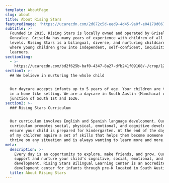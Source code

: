 ```yaml
---
template: AboutPage
slug: about
title: About Rising Stars
featuredImage: 'https://ucarecdn.com/2d672c5d-eed9-4d45-9a0f-e04179d067a6/'
subtitle: >-
  Founded in 2015, Rising Stars is locally owned and operated by Griselda
  Gonzalez. Griselda has many years of experience with children of all age
  levels. Rising Stars is a bilingual, diverse, and nurturing childcare center
  where young children grow into independent, self-confident, inquisitive
  learners.
section1img:
  - >-
    https://ucarecdn.com/bd2f625b-baf0-4347-8a27-dfb241f09168/-/crop/1233x786/0,0/-/preview/
section1: >-
  ## We believe in nurturing the whole child


  Our daycare accepts infants up to 5 years of age. Your children are taken care
  in a home like setting. We are a daycare in South Austin (Manchaca) on the
  junction of South 1st and 1626.
section2: >-
  ### Rising Stars Curriculum


  Our curriculum involves English and Spanish language development. Our
  curriculum promotes social, physical, emotional, and cognitive development. We
  ensure your child is prepared for kindergarten. At the end of the day each one
  of my children aquire a set of skills that helps them become someone who can
  thrive on any situation and is always wanting to learn more and more.
meta:
  description: >-
    Every day is an opportunity to explore, make friends, and grow. Our teachers
    support and nurture your child’s cognitive, social, emotional, and physical
    development. Rising Stars Bilingual Learning Center is an accredited child
    development center for infants through pre-K located in South Austin..
  title: About Rising Stars
---
```


